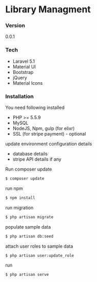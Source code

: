 # Library Managment


### Version
0.0.1

### Tech
- Laravel 5.1
- Material UI
- Bootstrap
- jQuery
- Material Icons

### Installation

You need following installed 
- PHP >= 5.5.9 
- MySQL
- NodeJS, Npm, gulp (for elixr)
- SSL (for stripe payment) - optional

update environment configuration details
- database details
- stripe API details if any

Run composer update
```sh
$ composer update
```

run npm
```sh
$ npm install
```
run migration

```sh
$ php artisan migrate
```

populate sample data
```sh
$ php artisan db:seed
```
attach user roles to sample data
```sh
$ php artisan user:update_role
```
run 
```sh
$ php artisan serve
```
